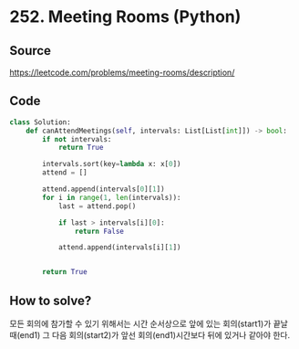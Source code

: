 # 252. Meeting Rooms (Python)

## Source

https://leetcode.com/problems/meeting-rooms/description/

## Code

```python
class Solution:
    def canAttendMeetings(self, intervals: List[List[int]]) -> bool:
        if not intervals:
            return True

        intervals.sort(key=lambda x: x[0])
        attend = []

        attend.append(intervals[0][1])
        for i in range(1, len(intervals)):
            last = attend.pop()

            if last > intervals[i][0]:
                return False

            attend.append(intervals[i][1])


        return True
```

## How to solve?

모든 회의에 참가할 수 있기 위해서는 시간 순서상으로 앞에 있는 회의(start1)가 끝날 때(end1) 그 다음 회의(start2)가 앞선 회의(end1)시간보다 뒤에 있거나 같아야 한다.

